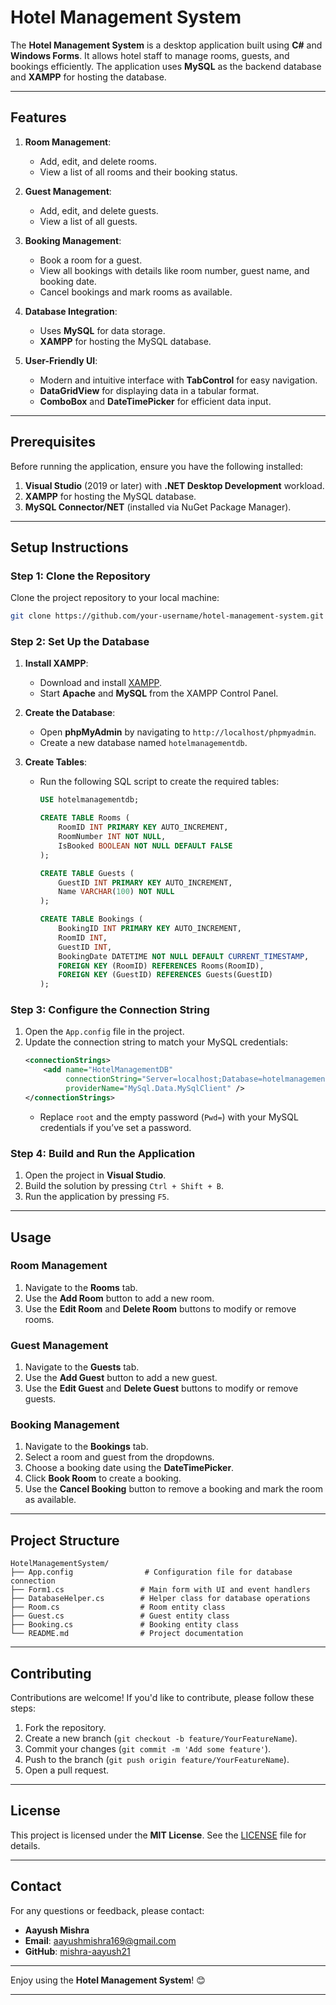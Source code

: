 

# Hotel Management System

The **Hotel Management System** is a desktop application built using **C#** and **Windows Forms**. It allows hotel staff to manage rooms, guests, and bookings efficiently. The application uses **MySQL** as the backend database and **XAMPP** for hosting the database.

---

## Features

1. **Room Management**:
   - Add, edit, and delete rooms.
   - View a list of all rooms and their booking status.

2. **Guest Management**:
   - Add, edit, and delete guests.
   - View a list of all guests.

3. **Booking Management**:
   - Book a room for a guest.
   - View all bookings with details like room number, guest name, and booking date.
   - Cancel bookings and mark rooms as available.

4. **Database Integration**:
   - Uses **MySQL** for data storage.
   - **XAMPP** for hosting the MySQL database.

5. **User-Friendly UI**:
   - Modern and intuitive interface with **TabControl** for easy navigation.
   - **DataGridView** for displaying data in a tabular format.
   - **ComboBox** and **DateTimePicker** for efficient data input.

---

## Prerequisites

Before running the application, ensure you have the following installed:

1. **Visual Studio** (2019 or later) with **.NET Desktop Development** workload.
2. **XAMPP** for hosting the MySQL database.
3. **MySQL Connector/NET** (installed via NuGet Package Manager).

---

## Setup Instructions

### Step 1: Clone the Repository
Clone the project repository to your local machine:
```bash
git clone https://github.com/your-username/hotel-management-system.git
```

### Step 2: Set Up the Database
1. **Install XAMPP**:
   - Download and install [XAMPP](https://www.apachefriends.org/index.html).
   - Start **Apache** and **MySQL** from the XAMPP Control Panel.

2. **Create the Database**:
   - Open **phpMyAdmin** by navigating to `http://localhost/phpmyadmin`.
   - Create a new database named `hotelmanagementdb`.

3. **Create Tables**:
   - Run the following SQL script to create the required tables:
     ```sql
     USE hotelmanagementdb;

     CREATE TABLE Rooms (
         RoomID INT PRIMARY KEY AUTO_INCREMENT,
         RoomNumber INT NOT NULL,
         IsBooked BOOLEAN NOT NULL DEFAULT FALSE
     );

     CREATE TABLE Guests (
         GuestID INT PRIMARY KEY AUTO_INCREMENT,
         Name VARCHAR(100) NOT NULL
     );

     CREATE TABLE Bookings (
         BookingID INT PRIMARY KEY AUTO_INCREMENT,
         RoomID INT,
         GuestID INT,
         BookingDate DATETIME NOT NULL DEFAULT CURRENT_TIMESTAMP,
         FOREIGN KEY (RoomID) REFERENCES Rooms(RoomID),
         FOREIGN KEY (GuestID) REFERENCES Guests(GuestID)
     );
     ```

### Step 3: Configure the Connection String
1. Open the `App.config` file in the project.
2. Update the connection string to match your MySQL credentials:
   ```xml
   <connectionStrings>
       <add name="HotelManagementDB" 
            connectionString="Server=localhost;Database=hotelmanagementdb;Uid=root;Pwd=;" 
            providerName="MySql.Data.MySqlClient" />
   </connectionStrings>
   ```
   - Replace `root` and the empty password (`Pwd=`) with your MySQL credentials if you’ve set a password.

### Step 4: Build and Run the Application
1. Open the project in **Visual Studio**.
2. Build the solution by pressing `Ctrl + Shift + B`.
3. Run the application by pressing `F5`.

---

## Usage

### Room Management
1. Navigate to the **Rooms** tab.
2. Use the **Add Room** button to add a new room.
3. Use the **Edit Room** and **Delete Room** buttons to modify or remove rooms.

### Guest Management
1. Navigate to the **Guests** tab.
2. Use the **Add Guest** button to add a new guest.
3. Use the **Edit Guest** and **Delete Guest** buttons to modify or remove guests.

### Booking Management
1. Navigate to the **Bookings** tab.
2. Select a room and guest from the dropdowns.
3. Choose a booking date using the **DateTimePicker**.
4. Click **Book Room** to create a booking.
5. Use the **Cancel Booking** button to remove a booking and mark the room as available.

---

## Project Structure

```
HotelManagementSystem/
├── App.config                # Configuration file for database connection
├── Form1.cs                 # Main form with UI and event handlers
├── DatabaseHelper.cs        # Helper class for database operations
├── Room.cs                  # Room entity class
├── Guest.cs                 # Guest entity class
├── Booking.cs               # Booking entity class
└── README.md                # Project documentation
```

---


## Contributing

Contributions are welcome! If you'd like to contribute, please follow these steps:
1. Fork the repository.
2. Create a new branch (`git checkout -b feature/YourFeatureName`).
3. Commit your changes (`git commit -m 'Add some feature'`).
4. Push to the branch (`git push origin feature/YourFeatureName`).
5. Open a pull request.

---

## License

This project is licensed under the **MIT License**. See the [LICENSE](LICENSE) file for details.

---

## Contact

For any questions or feedback, please contact:
- **Aayush Mishra**  
- **Email**: aayushmishra169@gmail.com 
- **GitHub**: [mishra-aayush21](https://github.com/mishra-aayush21)

---

Enjoy using the **Hotel Management System**! 😊

--- 
